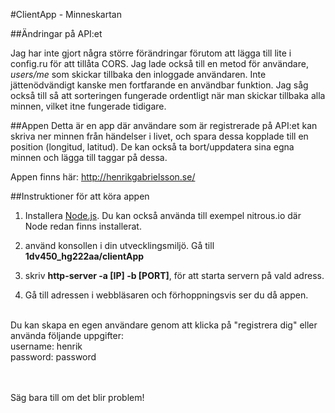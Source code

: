 #ClientApp - Minneskartan

##Ändringar på API:et 

Jag har inte gjort några större förändringar förutom att lägga till lite i config.ru för att tillåta CORS. Jag lade också till en metod för användare, *users/me* som skickar tillbaka den inloggade användaren. Inte jättenödvändigt kanske men fortfarande en användbar funktion. Jag såg också till så att sorteringen fungerade ordentligt när man skickar tillbaka alla minnen, vilket itne fungerade tidigare.


##Appen
Detta är en app där användare som är registrerade på API:et kan skriva ner minnen från händelser i livet, och spara dessa kopplade till en position (longitud, latitud). De kan också ta bort/uppdatera sina egna minnen och lägga till taggar på dessa. 



Appen finns här: http://henrikgabrielsson.se/

##Instruktioner för att köra appen


1. Installera [Node.js](https://nodejs.org/). Du kan också använda till exempel nitrous.io där Node redan finns installerat.

2. använd konsollen i din utvecklingsmiljö. Gå till **1dv450_hg222aa/clientApp**

3. skriv **http-server -a [IP] -b [PORT]**, för att starta servern på vald adress.

4. Gå till adressen i webbläsaren och förhoppningsvis ser du då appen. 

<br>
Du kan skapa en egen användare genom att klicka på "registrera dig" eller använda följande uppgifter: 
<br>
username: henrik <br>
password: password <br>

<br><br>
Säg bara till om det blir problem!
